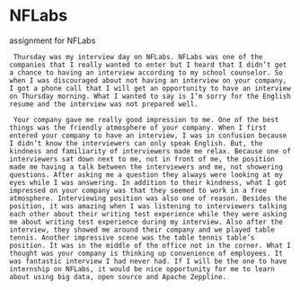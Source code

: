# NFLabs
assignment for NFLabs


     Thursday was my interview day on NFLabs. NFLabs was one of the companies that I really wanted to enter but I heard that I didn’t get a chance to having an interview according to my school counselor. So when I was discouraged about not having an interview on your company, I got a phone call that I will get an opportunity to have an interview on Thursday morning. What I wanted to say is I’m sorry for the English resume and the interview was not prepared well. 
  
     Your company gave me really good impression to me. One of the best things was the friendly atmosphere of your company. When I first entered your company to have an interview, I was in confusion because I didn’t know the interviewers can only speak English. But, the kindness and familiarity of interviewers made me relax. Because one of interviewers sat down next to me, not in front of me, the position made me having a talk between the interviewers and me, not showering questions. After asking me a question they always were looking at my eyes while I was answering. In addition to their kindness, what I got impressed on your company was that they seemed to work in a free atmosphere. Interviewing position was also one of reason. Besides the position, it was amazing when I was listening to interviewers talking each other about their writing test experience while they were asking me about writing test experience during my interview. Also after the interview, they showed me around their company and we played table tennis. Another impressive scene was the table tennis table’s position. It was in the middle of the office not in the corner. What I thought was your company is thinking up convenience of employees. It was fantastic interview I had never had. If I will be the one to have internship on NFLabs, it would be nice opportunity for me to learn about using big data, open source and Apache Zeppline.
